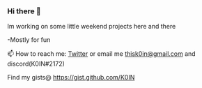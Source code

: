 ### Hi there 👋

Im working on some little weekend projects here and there

-Mostly for fun 

📫 How to reach me: [Twitter](https://twitter.com/K0IN1/) or email me [thisk0in@gmail.com](mailto:thisk0in@gmail.com) and discord(K0IN#2172)

Find my gists@ https://gist.github.com/K0IN
